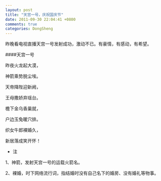 ```yaml
---
layout: post
title: "天宫一号，庆祝国庆节"
date: 2011-09-30 22:04:41 +0800
comments: true
categories: DongSheng
---
```

昨晚看电视直播天宫一号发射成功，激动不已。有豪情，有感动，有希望。
 
####天宫一号
 
 昨夜火龙起大漠，

神箭乘势脱尘埃。

天帝降陛迎新阙，

王母撒娇弃瑶台。

檐下金乌香巢就，

户边玉兔暖穴排。

织女牛郎裸婚久，

新居落成笑开怀！

 
* 注
 
 1、神箭，发射天宫一号的运载火箭名。

2、裸婚，时下网络流行词，指结婚时没有自己名下的婚房、没有婚礼等物事。